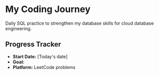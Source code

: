 # My Coding Journey

Daily SQL practice to strengthen my database skills for cloud database engineering.

## Progress Tracker
- **Start Date:** [Today's date]
- **Goal:** 
- **Platform:** LeetCode problems
